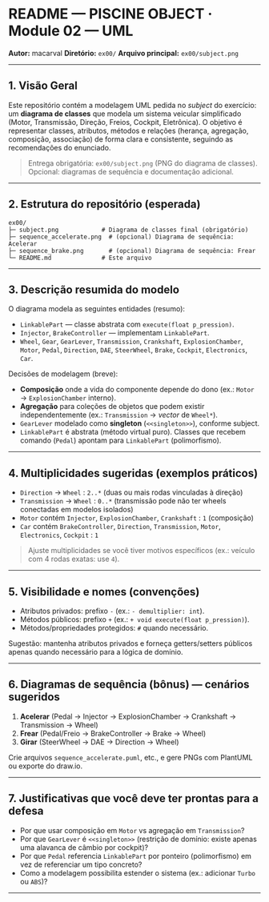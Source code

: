 # README — PISCINE OBJECT · Module 02 — UML

**Autor:** macarval
**Diretório:** `ex00/`
**Arquivo principal:** `ex00/subject.png`

---

## 1. Visão Geral

Este repositório contém a modelagem UML pedida no *subject* do exercício: um **diagrama de classes** que modela um sistema veicular simplificado (Motor, Transmissão, Direção, Freios, Cockpit, Eletrônica). O objetivo é representar classes, atributos, métodos e relações (herança, agregação, composição, associação) de forma clara e consistente, seguindo as recomendações do enunciado.

> Entrega obrigatória: `ex00/subject.png` (PNG do diagrama de classes). Opcional: diagramas de sequência e documentação adicional.

---

## 2. Estrutura do repositório (esperada)

```
ex00/
├─ subject.png            # Diagrama de classes final (obrigatório)
├─ sequence_accelerate.png  # (opcional) Diagrama de sequência: Acelerar
├─ sequence_brake.png       # (opcional) Diagrama de sequência: Frear
└─ README.md              # Este arquivo
```

---

## 3. Descrição resumida do modelo

O diagrama modela as seguintes entidades (resumo):

* `LinkablePart` — classe abstrata com `execute(float p_pression)`.
* `Injector`, `BrakeController` — implementam `LinkablePart`.
* `Wheel`, `Gear`, `GearLever`, `Transmission`, `Crankshaft`, `ExplosionChamber`, `Motor`, `Pedal`, `Direction`, `DAE`, `SteerWheel`, `Brake`, `Cockpit`, `Electronics`, `Car`.

Decisões de modelagem (breve):

* **Composição** onde a vida do componente depende do dono (ex.: `Motor` → `ExplosionChamber` interno).
* **Agregação** para coleções de objetos que podem existir independentemente (ex.: `Transmission` -> *vector* de `Wheel*`).
* `GearLever` modelado como **singleton** (`<<singleton>>`), conforme subject.
* `LinkablePart` é abstrata (método virtual puro). Classes que recebem comando (`Pedal`) apontam para `LinkablePart` (polimorfismo).

---

## 4. Multiplicidades sugeridas (exemplos práticos)

* `Direction` → `Wheel` : `2..*` (duas ou mais rodas vinculadas à direção)
* `Transmission` → `Wheel` : `0..*` (transmissão pode não ter wheels conectadas em modelos isolados)
* `Motor` contém `Injector`, `ExplosionChamber`, `Crankshaft` : `1` (composição)
* `Car` contém `BrakeController`, `Direction`, `Transmission`, `Motor`, `Electronics`, `Cockpit` : `1`

> Ajuste multiplicidades se você tiver motivos específicos (ex.: veículo com 4 rodas exatas: use `4`).

---

## 5. Visibilidade e nomes (convenções)

* Atributos privados: prefixo `-` (ex.: `- demultiplier: int`).
* Métodos públicos: prefixo `+` (ex.: `+ void execute(float p_pression)`).
* Métodos/propriedades protegidos: `#` quando necessário.

Sugestão: mantenha atributos privados e forneça getters/setters públicos apenas quando necessário para a lógica de domínio.

---

## 6. Diagramas de sequência (bônus) — cenários sugeridos

1. **Acelerar** (Pedal → Injector → ExplosionChamber → Crankshaft → Transmission → Wheel)
2. **Frear** (Pedal/Freio → BrakeController → Brake → Wheel)
3. **Girar** (SteerWheel → DAE → Direction → Wheel)

Crie arquivos `sequence_accelerate.puml`, etc., e gere PNGs com PlantUML ou exporte do draw.io.

---

## 7. Justificativas que você deve ter prontas para a defesa

* Por que usar composição em `Motor` vs agregação em `Transmission`?
* Por que `GearLever` é `<<singleton>>` (restrição de domínio: existe apenas uma alavanca de câmbio por cockpit)?
* Por que `Pedal` referencia `LinkablePart` por ponteiro (polimorfismo) em vez de referenciar um tipo concreto?
* Como a modelagem possibilita estender o sistema (ex.: adicionar `Turbo` ou `ABS`)?

---
